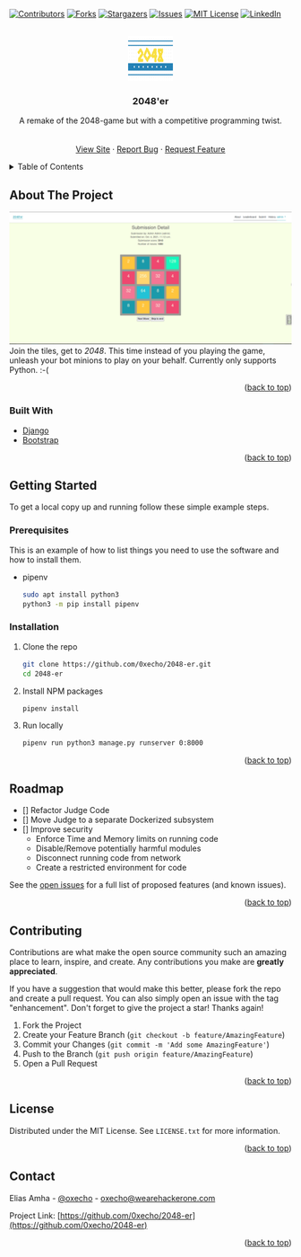 
<div id="top"></div>



<!-- PROJECT SHIELDS -->
[![Contributors][contributors-shield]][contributors-url]
[![Forks][forks-shield]][forks-url]
[![Stargazers][stars-shield]][stars-url]
[![Issues][issues-shield]][issues-url]
[![MIT License][license-shield]][license-url]
[![LinkedIn][linkedin-shield]][linkedin-url]



<!-- PROJECT LOGO -->
<br />
<div align="center">
  <a href="https://github.com/0xecho/2048-er">
    <img src="images/logo.png" alt="Logo" width="80" height="80">
  </a>

<h3 align="center">2048'er</h3>

  <p align="center">
    A remake of the 2048-game but with a competitive programming twist.
    <br />
    <br />
    <br />
    <a href="http://18.221.250.94/">View Site</a>
    ·
    <a href="https://github.com/0xecho/2048-er/issues">Report Bug</a>
    ·
    <a href="https://github.com/0xecho/2048-er/issues">Request Feature</a>
  </p>
</div>



<!-- TABLE OF CONTENTS -->
<details>
  <summary>Table of Contents</summary>
  <ol>
    <li>
      <a href="#about-the-project">About The Project</a>
      <ul>
        <li><a href="#built-with">Built With</a></li>
      </ul>
    </li>
    <li>
      <a href="#getting-started">Getting Started</a>
      <ul>
        <li><a href="#prerequisites">Prerequisites</a></li>
        <li><a href="#installation">Installation</a></li>
      </ul>
    </li>
    <li><a href="#usage">Usage</a></li>
    <li><a href="#roadmap">Roadmap</a></li>
    <li><a href="#contributing">Contributing</a></li>
    <li><a href="#license">License</a></li>
    <li><a href="#contact">Contact</a></li>
  </ol>
</details>



<!-- ABOUT THE PROJECT -->
## About The Project

[![Product Name Screen Shot][product-screenshot]](https://example.com)
Join the tiles, get to _2048_. This time instead of you playing the game, unleash your bot minions to play on your behalf. Currently only supports Python. :-(

<p align="right">(<a href="#top">back to top</a>)</p>



### Built With

* [Django](https://www.djangoproject.com/)
* [Bootstrap](https://getbootstrap.com)

<p align="right">(<a href="#top">back to top</a>)</p>



<!-- GETTING STARTED -->
## Getting Started

To get a local copy up and running follow these simple example steps.

### Prerequisites

This is an example of how to list things you need to use the software and how to install them.
* pipenv
  ```sh	
  sudo apt install python3
  python3 -m pip install pipenv
  ```

### Installation

1. Clone the repo
   ```sh
   git clone https://github.com/0xecho/2048-er.git
   cd 2048-er
   ```
2. Install NPM packages
   ```sh
   pipenv install
   ```
3. Run locally
   ```sh
   pipenv run python3 manage.py runserver 0:8000
   ```

<p align="right">(<a href="#top">back to top</a>)</p>


<!-- ROADMAP -->
## Roadmap

- [] Refactor Judge Code
- [] Move Judge to a separate Dockerized subsystem
- [] Improve security
    - Enforce Time and Memory limits on running code
    - Disable/Remove potentially harmful modules
    - Disconnect running code from network
    - Create a restricted environment for code

See the [open issues](https://github.com/0xecho/2048-er/issues) for a full list of proposed features (and known issues).

<p align="right">(<a href="#top">back to top</a>)</p>



<!-- CONTRIBUTING -->
## Contributing

Contributions are what make the open source community such an amazing place to learn, inspire, and create. Any contributions you make are **greatly appreciated**.

If you have a suggestion that would make this better, please fork the repo and create a pull request. You can also simply open an issue with the tag "enhancement".
Don't forget to give the project a star! Thanks again!

1. Fork the Project
2. Create your Feature Branch (`git checkout -b feature/AmazingFeature`)
3. Commit your Changes (`git commit -m 'Add some AmazingFeature'`)
4. Push to the Branch (`git push origin feature/AmazingFeature`)
5. Open a Pull Request

<p align="right">(<a href="#top">back to top</a>)</p>



<!-- LICENSE -->
## License

Distributed under the MIT License. See `LICENSE.txt` for more information.

<p align="right">(<a href="#top">back to top</a>)</p>



<!-- CONTACT -->
## Contact

Elias Amha - [@oxecho](https://t.me/oxecho) - oxecho@wearehackerone.com

Project Link: [https://github.com/0xecho/2048-er](https://github.com/0xecho/2048-er)

<p align="right">(<a href="#top">back to top</a>)</p>


<!-- MARKDOWN LINKS & IMAGES -->
<!-- https://www.markdownguide.org/basic-syntax/#reference-style-links -->
[contributors-shield]: https://img.shields.io/github/contributors/0xecho/2048-er.svg?style=for-the-badge
[contributors-url]: https://github.com/0xecho/2048-er/graphs/contributors
[forks-shield]: https://img.shields.io/github/forks/0xecho/2048-er.svg?style=for-the-badge
[forks-url]: https://github.com/0xecho/2048-er/network/members
[stars-shield]: https://img.shields.io/github/stars/0xecho/2048-er.svg?style=for-the-badge
[stars-url]: https://github.com/0xecho/2048-er/stargazers
[issues-shield]: https://img.shields.io/github/issues/0xecho/2048-er.svg?style=for-the-badge
[issues-url]: https://github.com/0xecho/2048-er/issues
[license-shield]: https://img.shields.io/github/license/0xecho/2048-er.svg?style=for-the-badge
[license-url]: https://github.com/0xecho/2048-er/blob/master/LICENSE.txt
[linkedin-shield]: https://img.shields.io/badge/-LinkedIn-black.svg?style=for-the-badge&logo=linkedin&colorB=555
[linkedin-url]: https://linkedin.com/in/elijahma/
[product-screenshot]: images/screenshot.png
